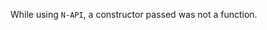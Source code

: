 
While using `N-API`, a constructor passed was not a function.

<a id="ERR_NAPI_CONS_PROTOTYPE_OBJECT"></a>
